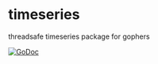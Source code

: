 # timeseries

threadsafe timeseries package for gophers

[![GoDoc](https://godoc.org/github.com/axamon/timeseries?status.svg)](https://godoc.org/github.com/axamon/timeseries)
